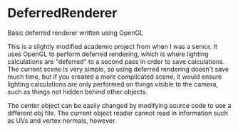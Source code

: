 # DeferredRenderer
Basic deferred renderer written using OpenGL

This is a slightly modified academic project from when I was a senior. It uses OpenGL to perform deferred rendering, which is where lighting calculations are "deferred" to a second pass in order to save calculations. 
The current scene is very simple, so using deferred rendering doesn't save much time, but if you created a more complicated scene, it would ensure lighting calculations are only performed on things visible to the camera, such as things not hidden behind other objects.

The center object can be easily changed by modifying source code to use a different obj file. The current object reader cannot read in information such as UVs and vertex normals, however.
